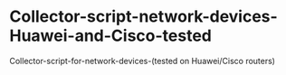 # Collector-script-network-devices-Huawei-and-Cisco-tested
Collector-script-for-network-devices-(tested on Huawei/Cisco routers)
